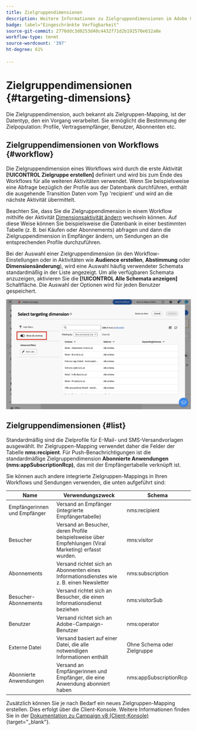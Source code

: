 ```yaml
---
title: Zielgruppendimensionen
description: Weitere Informationen zu Zielgruppendimensionen im Adobe Campaign Web
badge: label="Eingeschränkte Verfügbarkeit"
source-git-commit: 2770ddc3d0253d40c4432f71d2b192570e632a8e
workflow-type: tm+mt
source-wordcount: '397'
ht-degree: 61%

---
```


# Zielgruppendimensionen {#targeting-dimensions}

Die Zielgruppendimension, auch bekannt als Zielgruppen-Mapping, ist der Datentyp, den ein Vorgang verarbeitet. Sie ermöglicht die Bestimmung der Zielpopulation: Profile, Vertragsempfänger, Benutzer, Abonnenten etc.

## Zielgruppendimensionen von Workflows {#workflow}

Die Zielgruppendimension eines Workflows wird durch die erste Aktivität **[!UICONTROL Zielgruppe erstellen]** definiert und wird bis zum Ende des Workflows für alle weiteren Aktivitäten verwendet. Wenn Sie beispielsweise eine Abfrage bezüglich der Profile aus der Datenbank durchführen, enthält die ausgehende Transition Daten vom Typ &#39;recipient&#39; und wird an die nächste Aktivität übermittelt.

Beachten Sie, dass Sie die Zielgruppendimension in einem Workflow mithilfe der Aktivität [Dimensionsaktivität ändern](../workflows/activities/change-dimension.md) wechseln können. Auf diese Weise können Sie beispielsweise die Datenbank in einer bestimmten Tabelle (z. B. bei Käufen oder Abonnements) abfragen und dann die Zielgruppendimension in Empfänger ändern, um Sendungen an die entsprechenden Profile durchzuführen.

Bei der Auswahl einer Zielgruppendimension (in den Workflow-Einstellungen oder in Aktivitäten wie **Audience erstellen**, **Abstimmung** oder **Dimensionsänderung**), wird eine Auswahl häufig verwendeter Schemata standardmäßig in der Liste angezeigt. Um alle verfügbaren Schemata anzuzeigen, aktivieren Sie die **[!UICONTROL Alle Schemata anzeigen]** Schaltfläche. Die Auswahl der Optionen wird für jeden Benutzer gespeichert.

![](assets/targeting-dimension-show-all.png)

## Zielgruppendimensionen {#list}

Standardmäßig sind die Zielprofile für E-Mail- und SMS-Versandvorlagen ausgewählt. Ihr Zielgruppen-Mapping verwendet daher die Felder der Tabelle **nms:recipient**. Für Push-Benachrichtigungen ist die standardmäßige Zielgruppendimension **Abonnierte Anwendungen (nms:appSubscriptionRcp)**, das mit der Empfängertabelle verknüpft ist.

Sie können auch andere integrierte Zielgruppen-Mappings in Ihren Workflows und Sendungen verwenden, die unten aufgeführt sind:

| Name | Verwendungszweck | Schema |
|---|---|---|
| Empfängerinnen und Empfänger | Versand an Empfänger (integrierte Empfängertabelle) | nms:recipient |
| Besucher | Versand an Besucher, deren Profile beispielsweise über Empfehlungen (Viral Marketing) erfasst wurden. | mns:visitor |
| Abonnements  | Versand richtet sich an Abonnenten eines Informationsdienstes wie z. B. einen Newsletter | nms:subscription |
| Besucher-Abonnements | Versand richtet sich an Besucher, die einen Informationsdienst beziehen | nms:visitorSub |
| Benutzer | Versand richtet sich an Adobe-Campaign-Benutzer | nms:operator |
| Externe Datei | Versand basiert auf einer Datei, die alle notwendigen Informationen enthält | Ohne Schema oder Zielgruppe |
| Abonnierte Anwendungen | Versand an Empfängerinnen und Empfänger, die eine Anwendung abonniert haben | nms:appSubscriptionRcp |

Zusätzlich können Sie je nach Bedarf ein neues Zielgruppen-Mapping erstellen. Dies erfolgt über die Client-Konsole. Weitere Informationen finden Sie in der [Dokumentation zu Campaign v8 (Client-Konsole)](https://experienceleague.adobe.com/docs/campaign/campaign-v8/audience/add-profiles/target-mappings.html?lang=de#new-mapping){target="_blank"}.
